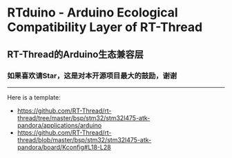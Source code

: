 # RTduino - Arduino Ecological Compatibility Layer of RT-Thread
## RT-Thread的Arduino生态兼容层
### 如果喜欢请Star，这是对本开源项目最大的鼓励，谢谢
--------

Here is a template: 
- https://github.com/RT-Thread/rt-thread/tree/master/bsp/stm32/stm32l475-atk-pandora/applications/arduino
- https://github.com/RT-Thread/rt-thread/blob/master/bsp/stm32/stm32l475-atk-pandora/board/Kconfig#L18-L28
